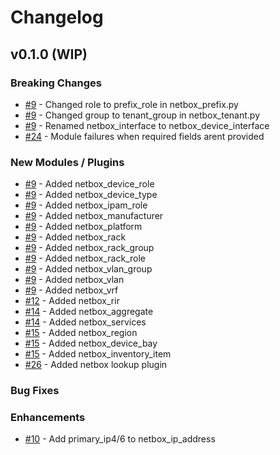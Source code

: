 # Changelog

## v0.1.0 (WIP)

### Breaking Changes
- [#9](https://github.com/FragmentedPacket/netbox_modules/issues/9) - Changed role to prefix_role in netbox_prefix.py
- [#9](https://github.com/FragmentedPacket/netbox_modules/issues/9) - Changed group to tenant_group in netbox_tenant.py
- [#9](https://github.com/FragmentedPacket/netbox_modules/issues/9) - Renamed netbox_interface to netbox_device_interface
- [#24](https://github.com/FragmentedPacket/netbox_modules/issues/24) - Module failures when required fields arent provided

### New Modules / Plugins
- [#9](https://github.com/FragmentedPacket/netbox_modules/issues/9) - Added netbox_device_role
- [#9](https://github.com/FragmentedPacket/netbox_modules/issues/9) - Added netbox_device_type
- [#9](https://github.com/FragmentedPacket/netbox_modules/issues/9) - Added netbox_ipam_role
- [#9](https://github.com/FragmentedPacket/netbox_modules/issues/9) - Added netbox_manufacturer
- [#9](https://github.com/FragmentedPacket/netbox_modules/issues/9) - Added netbox_platform
- [#9](https://github.com/FragmentedPacket/netbox_modules/issues/9) - Added netbox_rack
- [#9](https://github.com/FragmentedPacket/netbox_modules/issues/9) - Added netbox_rack_group
- [#9](https://github.com/FragmentedPacket/netbox_modules/issues/9) - Added netbox_rack_role
- [#9](https://github.com/FragmentedPacket/netbox_modules/issues/9) - Added netbox_vlan_group
- [#9](https://github.com/FragmentedPacket/netbox_modules/issues/9) - Added netbox_vlan
- [#9](https://github.com/FragmentedPacket/netbox_modules/issues/9) - Added netbox_vrf
- [#12](https://github.com/FragmentedPacket/netbox_modules/issues/12) - Added netbox_rir
- [#14](https://github.com/FragmentedPacket/netbox_modules/issues/14) - Added netbox_aggregate
- [#14](https://github.com/FragmentedPacket/netbox_modules/issues/14) - Added netbox_services
- [#15](https://github.com/FragmentedPacket/netbox_modules/issues/15) - Added netbox_region
- [#15](https://github.com/FragmentedPacket/netbox_modules/issues/15) - Added netbox_device_bay
- [#15](https://github.com/FragmentedPacket/netbox_modules/issues/15) - Added netbox_inventory_item
- [#26](https://github.com/FragmentedPacket/netbox_modules/issues/26) - Added netbox lookup plugin

### Bug Fixes

### Enhancements
- [#10](https://github.com/FragmentedPacket/netbox_modules/issues/10) - Add primary_ip4/6 to netbox_ip_address
